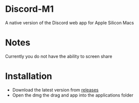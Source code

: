 # Discord-M1
A native version of the Discord web app for Apple Silicon Macs

# Notes
Currently you do not have the ability to screen share

# Installation
- Download the latest version from [releases](https://github.com/Such815/Discord-M1/releases)
- Open the dmg the drag and app into the applications folder
